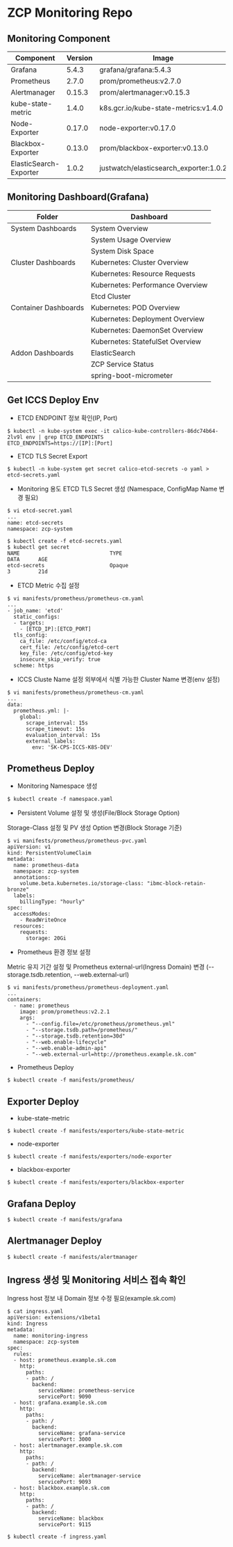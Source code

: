 # ZCP Monitoring Repo

## Monitoring Component 

| Component        | Version           | Image  |
| ------------- |-------------|-----|
|Grafana| 5.4.3 |grafana/grafana:5.4.3
|Prometheus|  2.7.0 |prom/prometheus:v2.7.0
|Alertmanager|  0.15.3  |prom/alertmanager:v0.15.3
|kube-state-metric| 1.4.0 |k8s.gcr.io/kube-state-metrics:v1.4.0
|Node-Exporter| 0.17.0  |node-exporter:v0.17.0
|Blackbox-Exporter| 0.13.0  |prom/blackbox-exporter:v0.13.0
|ElasticSearch-Exporter| 1.0.2  |justwatch/elasticsearch_exporter:1.0.2

## Monitoring Dashboard(Grafana)

| Folder| Dashboard        | 
|------------- |-------------|
|System Dashboards| System Overview |Worker Node System Metric 지표|
||System Usage Overview|  
||System Disk Space|  
|Cluster Dashboards |Kubernetes: Cluster Overview |
||Kubernetes: Resource Requests|
||Kubernetes: Performance Overview|
||Etcd Cluster|
|Container Dashboards|Kubernetes: POD Overview  |
||Kubernetes: Deployment Overview|
||Kubernetes: DaemonSet Overview|
||Kubernetes: StatefulSet Overview|
|Addon Dashboards|ElasticSearch|
||ZCP Service Status|
||spring-boot-micrometer|
## Get ICCS Deploy Env 

* ETCD ENDPOINT 정보 확인(IP, Port)

```
$ kubectl -n kube-system exec -it calico-kube-controllers-86dc74b64-2lv9l env | grep ETCD_ENDPOINTS
ETCD_ENDPOINTS=https://[IP]:[Port]
```

* ETCD TLS Secret Export 
```
$ kubectl -n kube-system get secret calico-etcd-secrets -o yaml > etcd-secrets.yaml
```

* Monitoring 용도 ETCD TLS Secret 생성 (Namespace, ConfigMap Name 변경 필요)
```
$ vi etcd-secret.yaml
...
name: etcd-secrets
namespace: zcp-system

$ kubectl create -f etcd-secrets.yaml
$ kubectl get secret
NAME                             TYPE                                  DATA      AGE
etcd-secrets                     Opaque                                3         21d
```

* ETCD Metric 수집 설정
```
$ vi manifests/prometheus/prometheus-cm.yaml
...
- job_name: 'etcd'
  static_configs:
  - targets:
    - [ETCD_IP]:[ETCD_PORT]
  tls_config:
    ca_file: /etc/config/etcd-ca
    cert_file: /etc/config/etcd-cert
    key_file: /etc/config/etcd-key
    insecure_skip_verify: true
  scheme: https
```

* ICCS Cluste Name 설정
외부에서 식별 가능한 Cluster Name 변경(env 설정)
```
$ vi manifests/prometheus/prometheus-cm.yaml
...
data:
  prometheus.yml: |-
    global:
      scrape_interval: 15s
      scrape_timeout: 15s
      evaluation_interval: 15s
      external_labels:
        env: 'SK-CPS-ICCS-K8S-DEV'
```

## Prometheus Deploy

* Monitoring Namespace 생성
```
$ kubectl create -f namespace.yaml
```

* Persistent Volume 설정 및 생성(File/Block Storage Option)

Storage-Class 설정 및 PV 생성 Option 변경(Block Storage 기준)
```
$ vi manifests/prometheus/prometheus-pvc.yaml
apiVersion: v1
kind: PersistentVolumeClaim
metadata:
  name: prometheus-data
  namespace: zcp-system
  annotations:
    volume.beta.kubernetes.io/storage-class: "ibmc-block-retain-bronze"
  labels:
    billingType: "hourly"
spec:
  accessModes:
    - ReadWriteOnce
  resources:
    requests:
      storage: 20Gi
```

* Prometheus 환경 정보 설정

Metric 유지 기간 설정 및 Prometheus external-url(Ingress Domain) 변경 (--storage.tsdb.retention, --web.external-url)
```
$ vi manifests/prometheus/prometheus-deployment.yaml
...
containers:
  - name: prometheus
    image: prom/prometheus:v2.2.1
    args:
      - "--config.file=/etc/prometheus/prometheus.yml"
      - "--storage.tsdb.path=/prometheus/"
      - "--storage.tsdb.retention=30d"
      - "--web.enable-lifecycle"
      - "--web.enable-admin-api"
      - "--web.external-url=http://prometheus.example.sk.com"
```
* Prometheus Deploy

```
$ kubectl create -f manifests/prometheus/
```


## Exporter Deploy
* kube-state-metric
```
$ kubectl create -f manifests/exporters/kube-state-metric
```
* node-exporter
```
$ kubectl create -f manifests/exporters/node-exporter
```
* blackbox-exporter
```
$ kubectl create -f manifests/exporters/blackbox-exporter
```

## Grafana Deploy
```
$ kubectl create -f manifests/grafana
```

## Alertmanager Deploy
```
$ kubectl create -f manifests/alertmanager
```

## Ingress 생성 및 Monitoring 서비스 접속 확인
Ingress host 정보 내 Domain 정보 수정 필요(example.sk.com)
```
$ cat ingress.yaml 
apiVersion: extensions/v1beta1
kind: Ingress
metadata:
  name: monitoring-ingress
  namespace: zcp-system
spec:
  rules:
  - host: prometheus.example.sk.com
    http:
      paths:
      - path: /
        backend:
          serviceName: prometheus-service
          servicePort: 9090
  - host: grafana.example.sk.com
    http:
      paths:
      - path: /
        backend:
          serviceName: grafana-service
          servicePort: 3000
  - host: alertmanager.example.sk.com
    http:
      paths:
      - path: /
        backend:
          serviceName: alertmanager-service
          servicePort: 9093
  - host: blackbox.example.sk.com
    http:
      paths:
      - path: /
        backend:
          serviceName: blackbox
          servicePort: 9115

$ kubectl create -f ingress.yaml
```
